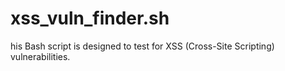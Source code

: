 # xss_vuln_finder.sh
his Bash script is designed to test for XSS (Cross-Site Scripting) vulnerabilities.
